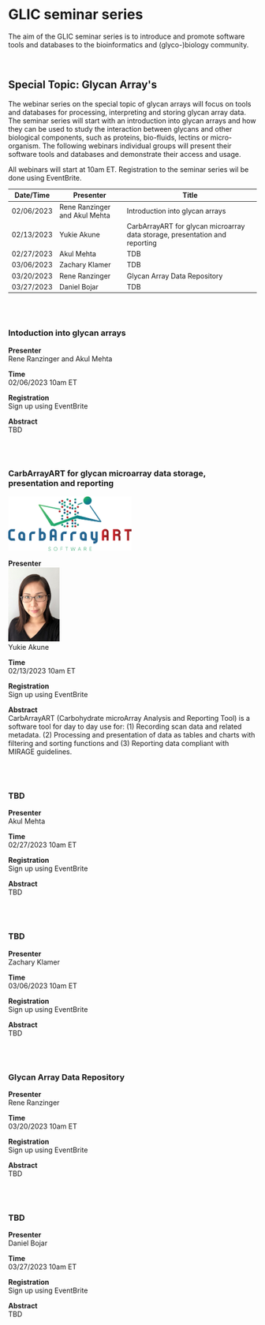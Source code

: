 # GLIC seminar series
The aim of the GLIC seminar series is to introduce and promote software tools and databases to the bioinformatics and (glyco-)biology community.

<br>

## Special Topic: Glycan Array's
The webinar series on the special topic of glycan arrays will focus on tools and databases for processing, interpreting and storing glycan array data. The seminar series will start with an introduction into glycan arrays and how they can be used to study the interaction between glycans and other biological components, such as proteins, bio-fluids, lectins or micro-organism. The following webinars individual groups will present their software tools and databases and demonstrate their access and usage.

All webinars will start at 10am ET. Registration to the seminar series wil be done using EventBrite.

| Date/Time | Presenter | Title |
| --- | --- | --- |
| 02/06/2023 | Rene Ranzinger and Akul Mehta | Introduction into glycan arrays |
| 02/13/2023 | Yukie Akune | CarbArrayART for glycan microarray data storage, presentation and reporting |
| 02/27/2023 | Akul Mehta | TDB |
| 03/06/2023 | Zachary Klamer | TDB |
| 03/20/2023 | Rene Ranzinger | Glycan Array Data Repository |
| 03/27/2023 | Daniel Bojar | TDB |

<br/>

<br/>

### Intoduction into glycan arrays
**Presenter**  
Rene Ranzinger and Akul Mehta

**Time**  
02/06/2023 10am ET

**Registration**  
Sign up using EventBrite

**Abstract**  
TBD

<br/>

<br/>

### CarbArrayART for glycan microarray data storage, presentation and reporting
<img src="C-ART_logo.png" width="250" >

**Presenter**  
<img src="yukie-akune.jpg" height="150" >  
Yukie Akune

**Time**  
02/13/2023 10am ET

**Registration**  
Sign up using EventBrite

**Abstract**  
CarbArrayART (Carbohydrate microArray Analysis and Reporting Tool) is a software tool for day to day use for: (1) Recording scan data and related metadata. (2) Processing and presentation of data as tables and charts with filtering and sorting functions and (3) Reporting data compliant with MIRAGE guidelines.

<br/>

<br/>

### TBD
**Presenter**  
Akul Mehta

**Time**  
02/27/2023 10am ET

**Registration**  
Sign up using EventBrite

**Abstract**  
TBD

<br/>

<br/>

### TBD
**Presenter**  
Zachary Klamer

**Time**  
03/06/2023 10am ET

**Registration**  
Sign up using EventBrite

**Abstract**  
TBD

<br/>

<br/>

### Glycan Array Data Repository
**Presenter**  
Rene Ranzinger

**Time**  
03/20/2023 10am ET

**Registration**  
Sign up using EventBrite

**Abstract**  
TBD

<br/>

<br/>

### TBD
**Presenter**  
Daniel Bojar

**Time**  
03/27/2023 10am ET

**Registration**  
Sign up using EventBrite

**Abstract**  
TBD

